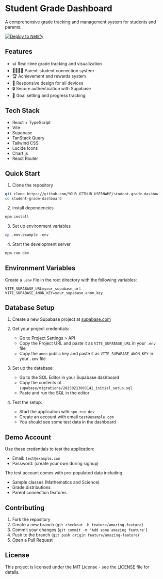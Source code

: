 # Student Grade Dashboard

A comprehensive grade tracking and management system for students and parents.

[![Deploy to Netlify](https://www.netlify.com/img/deploy/button.svg)](https://app.netlify.com/start/deploy?repository=https://github.com/YOUR_GITHUB_USERNAME/student-grade-dashboard)

## Features

- 📊 Real-time grade tracking and visualization
- 👨‍👩‍👧‍👦 Parent-student connection system
- 🏆 Achievement and rewards system
- 📱 Responsive design for all devices
- 🔒 Secure authentication with Supabase
- 🎯 Goal setting and progress tracking

## Tech Stack

- React + TypeScript
- Vite
- Supabase
- TanStack Query
- Tailwind CSS
- Lucide Icons
- Chart.js
- React Router

## Quick Start

1. Clone the repository
```bash
git clone https://github.com/YOUR_GITHUB_USERNAME/student-grade-dashboard.git
cd student-grade-dashboard
```

2. Install dependencies
```bash
npm install
```

3. Set up environment variables
```bash
cp .env.example .env
```

4. Start the development server
```bash
npm run dev
```

## Environment Variables

Create a `.env` file in the root directory with the following variables:

```env
VITE_SUPABASE_URL=your_supabase_url
VITE_SUPABASE_ANON_KEY=your_supabase_anon_key
```

## Database Setup

1. Create a new Supabase project at [supabase.com](https://supabase.com)

2. Get your project credentials:
   - Go to Project Settings > API
   - Copy the Project URL and paste it as `VITE_SUPABASE_URL` in your `.env` file
   - Copy the `anon` public key and paste it as `VITE_SUPABASE_ANON_KEY` in your `.env` file

3. Set up the database:
   - Go to the SQL Editor in your Supabase dashboard
   - Copy the contents of `supabase/migrations/20250213003142_initial_setup.sql`
   - Paste and run the SQL in the editor

4. Test the setup:
   - Start the application with `npm run dev`
   - Create an account with email `test@example.com`
   - You should see some test data in the dashboard

## Demo Account

Use these credentials to test the application:
- Email: `test@example.com`
- Password: (create your own during signup)

The test account comes with pre-populated data including:
- Sample classes (Mathematics and Science)
- Grade distributions
- Parent connection features

## Contributing

1. Fork the repository
2. Create a new branch (`git checkout -b feature/amazing-feature`)
3. Commit your changes (`git commit -m 'Add some amazing feature'`)
4. Push to the branch (`git push origin feature/amazing-feature`)
5. Open a Pull Request

## License

This project is licensed under the MIT License - see the [LICENSE](LICENSE) file for details.